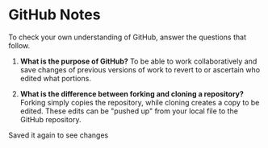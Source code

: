 # GitHub Notes

To check your own understanding of GitHub, answer the questions that follow.

1. **What is the purpose of GitHub?** To be able to work collaboratively and save changes of previous versions of work to revert to or ascertain who edited what portions. 

1. **What is the difference between forking and cloning a repository?** Forking simply copies the repository, while cloning creates a copy to be edited. These edits can be "pushed up" from your local file to the GitHub repository.

Saved it again to see changes